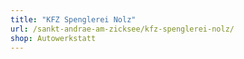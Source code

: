 ```yaml
---
title: "KFZ Spenglerei Nolz"
url: /sankt-andrae-am-zicksee/kfz-spenglerei-nolz/
shop: Autowerkstatt
---
```

